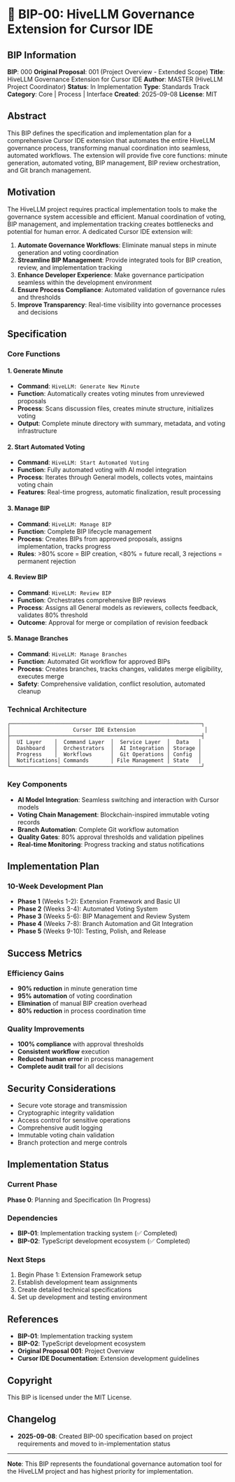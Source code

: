 # 🤖 BIP-00: HiveLLM Governance Extension for Cursor IDE

## BIP Information
**BIP**: 000
**Original Proposal**: 001 (Project Overview - Extended Scope)
**Title**: HiveLLM Governance Extension for Cursor IDE
**Author**: MASTER (HiveLLM Project Coordinator)
**Status**: In Implementation
**Type**: Standards Track
**Category**: Core | Process | Interface
**Created**: 2025-09-08
**License**: MIT

## Abstract
This BIP defines the specification and implementation plan for a comprehensive Cursor IDE extension that automates the entire HiveLLM governance process, transforming manual coordination into seamless, automated workflows. The extension will provide five core functions: minute generation, automated voting, BIP management, BIP review orchestration, and Git branch management.

## Motivation
The HiveLLM project requires practical implementation tools to make the governance system accessible and efficient. Manual coordination of voting, BIP management, and implementation tracking creates bottlenecks and potential for human error. A dedicated Cursor IDE extension will:

1. **Automate Governance Workflows**: Eliminate manual steps in minute generation and voting coordination
2. **Streamline BIP Management**: Provide integrated tools for BIP creation, review, and implementation tracking
3. **Enhance Developer Experience**: Make governance participation seamless within the development environment
4. **Ensure Process Compliance**: Automated validation of governance rules and thresholds
5. **Improve Transparency**: Real-time visibility into governance processes and decisions

## Specification

### Core Functions

#### 1. Generate Minute
- **Command**: `HiveLLM: Generate New Minute`
- **Function**: Automatically creates voting minutes from unreviewed proposals
- **Process**: Scans discussion files, creates minute structure, initializes voting
- **Output**: Complete minute directory with summary, metadata, and voting infrastructure

#### 2. Start Automated Voting
- **Command**: `HiveLLM: Start Automated Voting`
- **Function**: Fully automated voting with AI model integration
- **Process**: Iterates through General models, collects votes, maintains voting chain
- **Features**: Real-time progress, automatic finalization, result processing

#### 3. Manage BIP
- **Command**: `HiveLLM: Manage BIP`
- **Function**: Complete BIP lifecycle management
- **Process**: Creates BIPs from approved proposals, assigns implementation, tracks progress
- **Rules**: >80% score = BIP creation, <80% = future recall, 3 rejections = permanent rejection

#### 4. Review BIP
- **Command**: `HiveLLM: Review BIP`
- **Function**: Orchestrates comprehensive BIP reviews
- **Process**: Assigns all General models as reviewers, collects feedback, validates 80% threshold
- **Outcome**: Approval for merge or compilation of revision feedback

#### 5. Manage Branches
- **Command**: `HiveLLM: Manage Branches`
- **Function**: Automated Git workflow for approved BIPs
- **Process**: Creates branches, tracks changes, validates merge eligibility, executes merge
- **Safety**: Comprehensive validation, conflict resolution, automated cleanup

### Technical Architecture

```
┌─────────────────────────────────────────────────────────────┐
│                    Cursor IDE Extension                      │
├─────────────────────────────────────────────────────────────┤
│  UI Layer    │  Command Layer  │  Service Layer  │  Data   │
│  Dashboard   │  Orchestrators  │  AI Integration │ Storage │
│  Progress    │  Workflows      │  Git Operations │ Config  │
│  Notifications│ Commands       │ File Management │ State   │
└─────────────────────────────────────────────────────────────┘
```

### Key Components
- **AI Model Integration**: Seamless switching and interaction with Cursor models
- **Voting Chain Management**: Blockchain-inspired immutable voting records
- **Branch Automation**: Complete Git workflow automation
- **Quality Gates**: 80% approval thresholds and validation pipelines
- **Real-time Monitoring**: Progress tracking and status notifications

## Implementation Plan

### 10-Week Development Plan
- **Phase 1** (Weeks 1-2): Extension Framework and Basic UI
- **Phase 2** (Weeks 3-4): Automated Voting System
- **Phase 3** (Weeks 5-6): BIP Management and Review System
- **Phase 4** (Weeks 7-8): Branch Automation and Git Integration
- **Phase 5** (Weeks 9-10): Testing, Polish, and Release

## Success Metrics

### Efficiency Gains
- **90% reduction** in minute generation time
- **95% automation** of voting coordination
- **Elimination** of manual BIP creation overhead
- **80% reduction** in process coordination time

### Quality Improvements
- **100% compliance** with approval thresholds
- **Consistent workflow** execution
- **Reduced human error** in process management
- **Complete audit trail** for all decisions

## Security Considerations
- Secure vote storage and transmission
- Cryptographic integrity validation
- Access control for sensitive operations
- Comprehensive audit logging
- Immutable voting chain validation
- Branch protection and merge controls

## Implementation Status

### Current Phase
**Phase 0**: Planning and Specification (In Progress)

### Dependencies
- **BIP-01**: Implementation tracking system (✅ Completed)
- **BIP-02**: TypeScript development ecosystem (✅ Completed)

### Next Steps
1. Begin Phase 1: Extension Framework setup
2. Establish development team assignments
3. Create detailed technical specifications
4. Set up development and testing environment

## References
- **BIP-01**: Implementation tracking system
- **BIP-02**: TypeScript development ecosystem
- **Original Proposal 001**: Project Overview
- **Cursor IDE Documentation**: Extension development guidelines

## Copyright
This BIP is licensed under the MIT License.

## Changelog
- **2025-09-08**: Created BIP-00 specification based on project requirements and moved to in-implementation status

---

**Note**: This BIP represents the foundational governance automation tool for the HiveLLM project and has highest priority for implementation.
